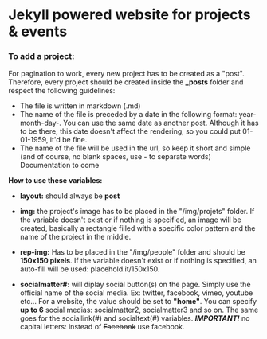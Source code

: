 # Jekyll powered website for projects & events

### To add a project:

For pagination to work, every new project has to be created as a "post". Therefore, every project should be created inside the <b>_posts</b> folder and respect the following guidelines:

- The file is written in markdown (.md)
- The name of the file is preceded by a date in the following format: year-month-day-. You can use the same date as another post. Although it has to be there, this date doesn't affect the rendering, so you could put 01-01-1959, it'd be fine.
- The name of the file will be used in the url, so keep it short and simple (and of course, no blank spaces, use - to separate words)
Documentation to come

**How to use these variables:**

- **layout:** should always be **post**
- **img:** the project's image has to be placed in the "/img/projets" folder. If the variable doesn't exist or if nothing is specified, an image will be created, basically a rectangle filled with a specific color pattern and the name of the project in the middle.
- **rep-img:** Has to be placed in the "/img/people" folder and should be **150x150 pixels**. If the variable doesn't exist or if nothing is specified, an auto-fill will be used: placehold.it/150x150.

- **socialmatter#:** will diplay social button(s) on the page. Simply use the official name of the social media. Ex: twitter, facebook, vimeo, youtube etc... For a website, the value should be set to **"home"**. You can specify **up to 6** social medias: socialmatter2, socialmatter3 and so on. The same goes for the sociallink(#) and socialtext(#) variables. **_IMPORTANT!_** no capital letters: instead of ~~Facebook~~ use facebook.
